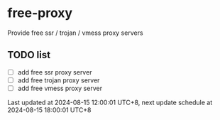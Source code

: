 
# free-proxy
Provide free ssr / trojan / vmess proxy servers


## TODO list
- [ ] add free ssr proxy server
- [ ] add free trojan proxy server
- [ ] add free vmess proxy server

Last updated at 2024-08-15 12:00:01 UTC+8, next update schedule at 2024-08-15 18:00:01 UTC+8

